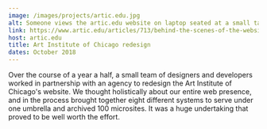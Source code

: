 ```yaml
---
image: /images/projects/artic.edu.jpg
alt: Someone views the artic.edu website on laptop seated at a small table in a library
link: https://www.artic.edu/articles/713/behind-the-scenes-of-the-website-redesign
host: artic.edu
title: Art Institute of Chicago redesign
dates: October 2018
---
```

Over the course of a year a half, a small team of designers and developers worked in partnership with an agency to redesign the Art Institute of Chicago's website. We thought holistically about our entire web presence, and in the process brought together eight different systems to serve under one umbrella and archived 100 microsites. It was a huge undertaking that proved to be well worth the effort.